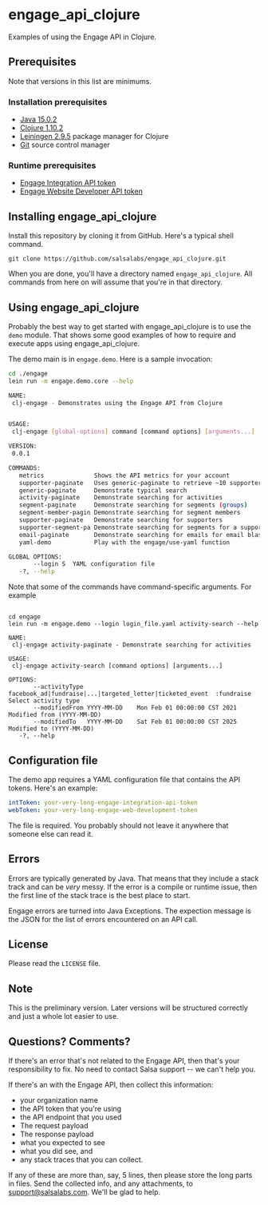 # engage_api_clojure
Examples of using the Engage API in Clojure.

## Prerequisites

Note that versions in this list are minimums.

### Installation prerequisites
* [Java 15.0.2](https://java.com/en/download/)
* [Clojure 1.10.2](https://clojure.org/releases/downloads)
* [Leiningen 2.9.5](https://leiningen.org/) package manager for Clojure
* [Git](https://git-scm.com/) source control manager

### Runtime prerequisites

* [Engage Integration API token](https://help.salsalabs.com/hc/en-us/articles/224470007-Salsa-Engage-Integration-API-Overview)
* [Engage Website Developer API token](https://help.salsalabs.com/hc/en-us/articles/360001175053-Salsa-Engage-Web-Developer-API-Overview)

## Installing engage_api_clojure

Install this repository by cloning it from GitHub.  Here's a typical shell command.

```git clone https://github.com/salsalabs/engage_api_clojure.git```

When you are done, you'll have a directory named `engage_api_clojure`.  All commands from here on
will assume that you're in that directory.

## Using engage_api_clojure

Probably the best way to get started with engage_api_clojure is to use the `demo` module.
That shows some good examples of how to require and execute apps using engage_api_clojure.

The demo main is in `engage.demo`.  Here is a sample invocation:

```bash
cd ./engage
lein run -m engage.demo.core --help

NAME:
 clj-engage - Demonstrates using the Engage API from Clojure


USAGE:
 clj-engage [global-options] command [command options] [arguments...]

VERSION:
 0.0.1

COMMANDS:
   metrics              Shows the API metrics for your account
   supporter-paginate   Uses generic-paginate to retrieve ~10 supporters
   generic-paginate     Demonstrate typical search
   activity-paginate    Demonstrate searching for activities
   segment-paginate     Demonstrate searching for segments (groups)
   segment-member-pagin Demonstrate searching for segment members
   supporter-paginate   Demonstrate searching for supporters
   supporter-segment-pa Demonstrate searching for segments for a supporter
   email-paginate       Demonstrate searching for emails for email blasts
   yaml-demo            Play with the engage/use-yaml function

GLOBAL OPTIONS:
       --login S  YAML configuration file
   -?, --help
```

Note that some of the commands have command-specific arguments.  For example

```

cd engage
lein run -m engage.demo --login login_file.yaml activity-search --help

NAME:
 clj-engage activity-paginate - Demonstrate searching for activities

USAGE:
 clj-engage activity-search [command options] [arguments...]

OPTIONS:
       --activityType facebook_ad|fundraise|...|targeted_letter|ticketed_event  :fundraise Select activity type
       --modifiedFrom YYYY-MM-DD    Mon Feb 01 00:00:00 CST 2021  Modified from (YYYY-MM-DD)
       --modifiedTo   YYYY-MM-DD    Sat Feb 01 00:00:00 CST 2025  Modified to (YYYY-MM-DD)
   -?, --help
```

## Configuration file

The demo app requires a YAML configuration file that contains the API tokens.  Here's an example:

```yaml
intToken: your-very-long-engage-integration-api-token
webToken: your-very-long-engage-web-development-token
```

The file is required.  You probably should not leave it anywhere that someone else can read it.

## Errors

Errors are typically generated by Java.  That means that they include
a stack track and can be *very* messy. If the error is a compile or runtime
issue, then the first line of the stack trace is the best place to start.

Engage errors are turned into Java Exceptions. The expection message is
the JSON for the list of errors encountered on an API call.

## License

Please read the `LICENSE` file.

## Note

This is the preliminary version. Later versions will be structured correctly and
just a whole lot easier to use.

## Questions? Comments?

If there's an error that's not related to the Engage API, then that's your responsibility to fix.
No need to contact Salsa support -- we can't help you.

If there's an with the Engage API, then collect this information:

* your organization name
* the API token that you're using
* the API endpoint that you used
* The request payload
* The response payload
* what you expected to see
* what you did see, and
* any stack traces that you can collect.

If any of these are more than, say, 5 lines, then please store the long parts
in files. Send the collected info, and any attachments, to [support@salsalabs.com](mailto:support@salsalabs.com).
We'll be glad to help.

